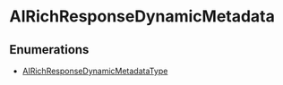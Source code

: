 # AIRichResponseDynamicMetadata

## Enumerations

- [AIRichResponseDynamicMetadataType](enumerations/AIRichResponseDynamicMetadataType.md)
